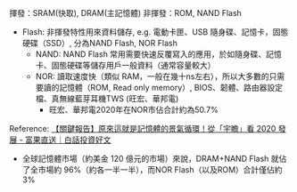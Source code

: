 揮發：SRAM(快取), DRAM(主記憶體)
非揮發：ROM, NAND Flash

* Flash: 非揮發特性用來資料儲存, e.g. 電動卡匣、USB 隨身碟、記憶卡，固態硬碟（SSD）, 分為NAND Flash, NOR Flash
  * NAND: NAND Flash 常用需要快速反覆寫入的應用，於如隨身碟、記憶卡、固態硬碟等儲存用戶一般資料（通常容量較大）
  * NOR: 讀取速度快（類似 RAM，一般在幾十ns左右），所以大多數的只需要讀的記憶體（ROM, Read only memory）, BIOS、韌體、路由器設定檔、真無線藍芽耳機TWS (旺宏、華邦電)
    * 旺宏、華邦電2020年在NOR市佔合計約為50.7% 

Reference: [【關鍵報告】原來這就是記憶體的景氣循環！從「宇瞻」看 2020 發展 - 富果直送｜白話投資好文](https://blog.fugle.tw/how-memory-business-cycle-works-and-apacer-earnings-call-q1-2020/)

* 全球記憶體市場（約美金 120 億元的市場）來說，DRAM+NAND Flash 就佔了全市場約 96%（約各一半一半），而NOR Flash（以及ROM）合計僅佔約3%